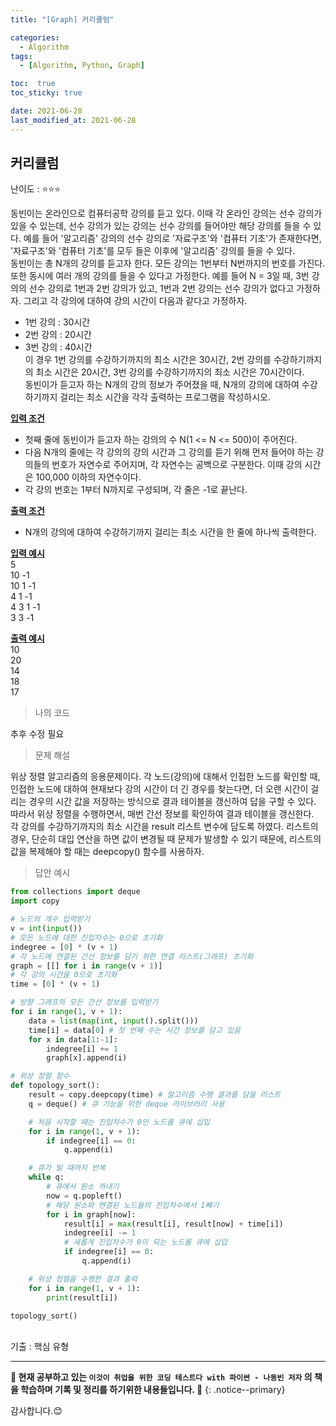 ```yaml
---
title: "[Graph] 커리큘럼"

categories:
  - Algorithm
tags:
  - [Algorithm, Python, Graph]

toc:  true
toc_sticky: true

date: 2021-06-28
last_modified_at: 2021-06-28
---
```


## 커리큘럼  

난이도 : ⭐⭐⭐  

동빈이는 온라인으로 컴퓨터공학 강의를 듣고 있다. 이때 각 온라인 강의는 선수 강의가 있을 수 있는데, 선수 강의가 있는 강의는 선수 강의를 들어야만 해당 강의를 들을 수 있다. 예를 들어 '알고리즘' 강의의 선수 강의로 '자료구조'와 '컴퓨터 기초'가 존재한다면, '자료구조'와 '컴퓨터 기초'를 모두 들은 이후에 '알고리즘' 강의를 들을 수 있다.  
동빈이는 총 N개의 강의를 듣고자 한다. 모든 강의는 1번부터 N번까지의 번호를 가진다. 또한 동시에 여러 개의 강의를 들을 수 있다고 가정한다. 예를 들어 N = 3일 때, 3번 강의의 선수 강의로 1번과 2번 강의가 있고, 1번과 2번 강의는 선수 강의가 없다고 가정하자. 그리고 각 강의에 대하여 강의 시간이 다음과 같다고 가정하자.  
- 1번 강의 : 30시간  
- 2번 강의 : 20시간  
- 3번 강의 : 40시간  
이 경우 1번 강의를 수강하기까지의 최소 시간은 30시간, 2번 강의를 수강하기까지의 최소 시간은 20시간, 3번 강의를 수강하기까지의 최소 시간은 70시간이다.  
동빈이가 듣고자 하는 N개의 강의 정보가 주어졌을 때, N개의 강의에 대하여 수강하기까지 걸리는 최소 시간을 각각 출력하는 프로그램을 작성하시오.  

**<u>입력 조건</u>**  
- 첫째 줄에 동빈이가 듣고자 하는 강의의 수 N(1 <= N <= 500)이 주어진다.  
- 다음 N개의 줄에는 각 강의의 강의 시간과 그 강의를 듣기 위해 먼저 들어야 하는 강의들의 번호가 자연수로 주어지며, 각 자연수는 공백으로 구분한다. 이때 강의 시간은 100,000 이하의 자연수이다.  
- 각 강의 번호는 1부터 N까지로 구성되며, 각 줄은 -1로 끝난다.  

**<u>출력 조건</u>**  
- N개의 강의에 대하여 수강하기까지 걸리는 최소 시간을 한 줄에 하나씩 출력한다.  

**<u>입력 예시</u>**  
5  
10 -1  
10 1 -1  
4 1 -1  
4 3 1 -1  
3 3 -1  

**<u>출력 예시</u>**  
10  
20  
14  
18  
17  

> 나의 코드  

추후 수정 필요

> 문제 해설  

위상 정렬 알고리즘의 응용문제이다. 각 노드(강의)에 대해서 인접한 노드를 확인할 때, 인접한 노드에 대하여 현재보다 강의 시간이 더 긴 경우를 찾는다면, 더 오랜 시간이 걸리는 경우의 시간 값을 저장하는 방식으로 결과 테이블을 갱신하여 답을 구할 수 있다. 따라서 위상 정렬을 수행하면서, 매번 간선 정보를 확인하여 결과 테이블을 갱신한다.  
각 강의를 수강하기까지의 최소 시간을 result 리스트 변수에 담도록 하였다. 리스트의 경우, 단순히 대입 연산을 하면 값이 변경될 때 문제가 발생할 수 있기 때문에, 리스트의 값을 복제해야 할 때는 deepcopy() 함수를 사용하자.  

> 답안 예시  

```python
from collections import deque
import copy

# 노드의 개수 입력받기
v = int(input())
# 모든 노드에 대한 진입차수는 0으로 초기화
indegree = [0] * (v + 1)
# 각 노드에 연결된 간선 정보를 담기 위한 연결 리스트(그래프) 초기화
graph = [[] for i in range(v + 1)]
# 각 강의 시간을 0으로 초기화
time = [0] * (v + 1)

# 방향 그래프의 모든 간선 정보를 입력받기
for i in range(1, v + 1):
    data = list(map(int, input().split()))
    time[i] = data[0] # 첫 번째 수는 시간 정보를 담고 있음
    for x in data[1:-1]:
        indegree[i] += 1
        graph[x].append(i)

# 위상 정렬 함수
def topology_sort():
    result = copy.deepcopy(time) # 알고리즘 수행 결과를 담을 리스트
    q = deque() # 큐 기능을 위한 deque 라이브러리 사용

    # 처음 시작할 때는 진입차수가 0인 노드를 큐에 삽입
    for i in range(1, v + 1):
        if indegree[i] == 0:
            q.append(i)

    # 큐가 빌 때까지 반복
    while q:
        # 큐에서 원소 꺼내기
        now = q.popleft()
        # 해당 원소와 연결된 노드들의 진입차수에서 1빼기
        for i in graph[now]:
            result[i] = max(result[i], result[now] + time[i])
            indegree[i] -= 1
            # 새롭게 진입차수가 0이 되는 노드를 큐에 삽입
            if indegree[i] == 0:
                q.append(i)

    # 위상 정렬을 수행한 결과 출력
    for i in range(1, v + 1):
        print(result[i])

topology_sort()
```

<br>
기출 : 핵심 유형  

---
**🐢 현재 공부하고 있는 `이것이 취업을 위한 코딩 테스트다 with 파이썬 - 나동빈 저자` 의 책을 학습하며 기록 및 정리를 하기위한 내용들입니다. 🐢**
{: .notice--primary}

감사합니다.😊
